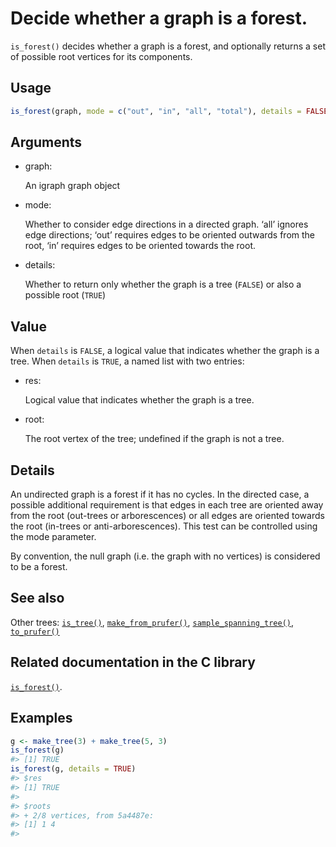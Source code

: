 # Decide whether a graph is a forest.

`is_forest()` decides whether a graph is a forest, and optionally
returns a set of possible root vertices for its components.

## Usage

``` r
is_forest(graph, mode = c("out", "in", "all", "total"), details = FALSE)
```

## Arguments

- graph:

  An igraph graph object

- mode:

  Whether to consider edge directions in a directed graph. ‘all’ ignores
  edge directions; ‘out’ requires edges to be oriented outwards from the
  root, ‘in’ requires edges to be oriented towards the root.

- details:

  Whether to return only whether the graph is a tree (`FALSE`) or also a
  possible root (`TRUE`)

## Value

When `details` is `FALSE`, a logical value that indicates whether the
graph is a tree. When `details` is `TRUE`, a named list with two
entries:

- res:

  Logical value that indicates whether the graph is a tree.

- root:

  The root vertex of the tree; undefined if the graph is not a tree.

## Details

An undirected graph is a forest if it has no cycles. In the directed
case, a possible additional requirement is that edges in each tree are
oriented away from the root (out-trees or arborescences) or all edges
are oriented towards the root (in-trees or anti-arborescences). This
test can be controlled using the mode parameter.

By convention, the null graph (i.e. the graph with no vertices) is
considered to be a forest.

## See also

Other trees: [`is_tree()`](https://r.igraph.org/reference/is_tree.md),
[`make_from_prufer()`](https://r.igraph.org/reference/make_from_prufer.md),
[`sample_spanning_tree()`](https://r.igraph.org/reference/sample_spanning_tree.md),
[`to_prufer()`](https://r.igraph.org/reference/to_prufer.md)

## Related documentation in the C library

[`is_forest()`](https://igraph.org/c/html/latest/igraph-Structural.html#igraph_is_forest).

## Examples

``` r
g <- make_tree(3) + make_tree(5, 3)
is_forest(g)
#> [1] TRUE
is_forest(g, details = TRUE)
#> $res
#> [1] TRUE
#> 
#> $roots
#> + 2/8 vertices, from 5a4487e:
#> [1] 1 4
#> 
```

